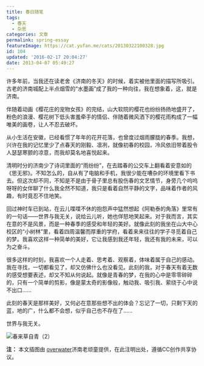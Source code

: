 ```yaml
---
title: 春日随笔
tags:
  - 春天
  - 杂思
categories: 文章
permalink: spring-essay
featureImage: https://cat.yufan.me/cats/20130322100328.jpg
id: 104
updated: '2016-02-17 20:04:27'
date: 2013-04-07 05:49:27
---
```


许多年前，当我还在读老舍《济南的冬天》的时候，着实被他里面的描写所吸引。古老的济南城配上半点烟雪的“水墨画”成了我的一种向往，我在想象着，这，就是济南。

伴随着动画《樱花庄的宠物女孩》的完结，山大软院的樱花也纷纷扬扬地盛开了，粉色的浪漫、樱花树下低头害羞牵手的情侣、伴随着微风洒下的樱花雨构成了一幅唯美的画卷，让人不忍去破坏。

<!--more-->

从小生活在安徽，已经看惯了年年的花开花落，也曾度过烟雨朦胧的春季。我想，兴许在我的记忆里少了点春天的刚毅、凛冽，就像初春的校园，冷风依旧带着股令人瑟瑟寒颤的凉意，而我却莫名地喜悦起来。

清明时分的济南少了诗词里面的“雨纷纷”，在去踏春的公交车上翻看着安意如的《思无邪》。不知怎么的，自从有了电脑和手机，我很少能在嘈杂的环境里看下书去。但这次却不同，不知是不是由于骨子里总有股伤春的文艺情节，身旁几个呜呜呀呀的女伴聊了什么我全然不知道，我只是看着自然平静的文字，品味着作者的风趣，有时竟忍不住地笑。

回过神时车已到站，在云儿喋喋不休的抱怨声中猛然想起《阿勒泰的角落》里常有的一句话——世界与我无关，说给云儿听，她也佯怒地笑起来。对于我而言，其实在意的不是风景，而是一种春季的感受和年轻的美好。就像此刻的我坐在山大中心校区的“小树林”里，看着四周温馨而厚重的学府，看着来来往往的学子寻觅着自己的梦。我喜欢这样一种简单的美好，它让我感到我还年轻，我还有我的未来，可以为之奋斗。

很多这样的时刻，我喜欢一个人走着、思考着、观察着，体味着属于自己的感动。我在寻找，一切都看见了，却又仿佛什么也没看见。此刻的我，对于春天有着无数的感受想要表述，却又不知从何说起。就像是青春的梦，在我的心中是零零碎碎的，只有一个简单的剪影，像是蒙太奇的影像般，触动我、吸引我、萦绕于心中说不出口……

此刻的春天是那样美好，又何必在意那些想不出的体会？忘记了一切，只剩下天的蓝，地的广，什么都不会想，似乎自己也不存在了……

世界与我无关。

![春来草自青（2）](https://cat.yufan.me/cats/20130322100325.jpg)

**注：** 本文插图由 [overwater](http://jzw1945.pp.163.com/)济南老顽童提供，在此注明出处，遵循CC创作共享协议。
